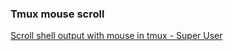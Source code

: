 ###  Tmux mouse scroll


[Scroll shell output with mouse in tmux - Super User](https://superuser.com/questions/210125/scroll-shell-output-with-mouse-in-tmux)


 

```

```
